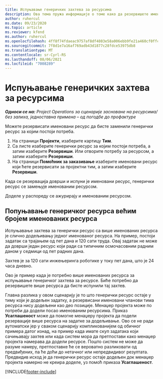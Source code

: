 ```yaml
---
title: Испуњавање генеричких захтева за ресурсима
description: Ова тема пружа информације о томе како да резервишете именоване ресурсе у складу са потребама за генеричким ресурсима.
author: ruhercul
ms.date: 09/23/2020
ms.topic: article
ms.reviewer: kfend
ms.author: ruhercul
ms.openlocfilehash: 4ff8f74fdaeac9757af8df4803e58a006ebb9fe21a460cf0ffcb35f1a4d6308f
ms.sourcegitcommit: 7f8d1e7a16af769adb43d1877c28fdce53975db8
ms.translationtype: MT
ms.contentlocale: sr-Cyrl-RS
ms.lasthandoff: 08/06/2021
ms.locfileid: "7008289"
---
```

# <a name="generic-resource-requirement-fulfillment"></a>Испуњавање генеричких захтева за ресурсима

_**Односи се на:** Project Operations за сценарије засноване на ресурсима/без залиха, једноставна примена – од погодбе до профактуре_

Можете резервисати именовани ресурс да бисте заменили генерички ресурс за којим постоји потреба.

1. На страници **Пројекти**, изаберите картицу **Тим**.
2. Са листе изаберите генерички ресурс за којим постоји потреба, а затим изаберите **Резервиши**. Или отворите потребу за ресурсом, а затим изаберите **Резервиши**.
3. На страници **Помоћник за заказивање** изаберите именовани ресурс који ћете резервисати за пројектни тим, а затим изаберите **Резервиши**.

Када се резервација доврши и испуни је именовани ресурс, генерички ресурс се замењује именованим ресурсом.

Доделе у распореду се ажурирају и именованим ресурсом.

## <a name="fulfill-a-generic-resource-with-multiple-named-resources"></a>Попуњавање генеричког ресурса већим бројем именованих ресурса
Испуњавање захтева за генерички ресурс са више именованих ресурса је слично додељивању једног именованог ресурса. На пример, постоји задатак са трајањем од пет дана и 120 сати труда. Овај задатак не може да доврши један ресурс који ради са типичним осмочасовним радним даном у седмици од пет радних дана. 

Захтев је за 120 сати инжењеринга роботике у току пет дана, што је 24 часа дневно.

Ово је пример када је потребно више именованих ресурса за испуњавање генеричког захтева за ресурсе. Биће потребно да резервишете више ресурса да бисте испунили тај захтев.

Главна разлика у овом сценарију је то што генерички ресурс остаје у тиму који је додељен задатку, а резервисани именовани чланови тима ресурса нису додељени као део позиције. Менаџер пројекта може по потреби да додели посао именованим ресурсима. Приказ **Усаглашеност** може да помогне менаџеру пројекта да подели резервације више ресурса на задатке за додељивање. Ово се не ради аутоматски јер у сваком сценарију компликованијем од обичног примера датог изнад, на пример када имате скуп задатака који сачињавају захтев или када систем мора да претпостави како менаџер пројекта намерава да додели ресурсе. Пошто систем не може да разуме намеру, претпоставке ће се вероватно разликовати од предвиђених, па ће доћи до нетачног или непредвидивог резултата. Предвидив исход је да генерички ресурс остаје додељен док менаџер пројекта намерно не креира доделе, уз помоћ приказа **Усаглашеност**.




[!INCLUDE[footer-include](../includes/footer-banner.md)]